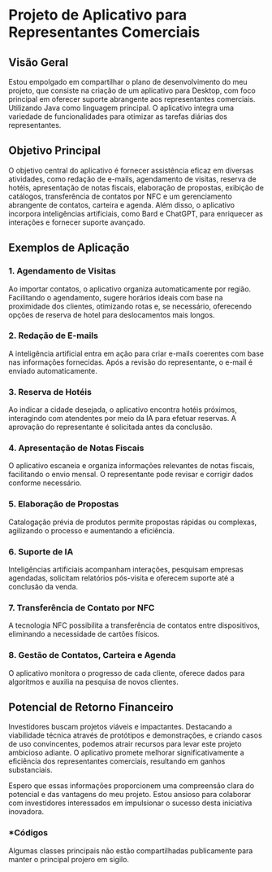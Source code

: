 # Projeto de Aplicativo para Representantes Comerciais

## Visão Geral

Estou empolgado em compartilhar o plano de desenvolvimento do meu projeto, que consiste na criação de um aplicativo para Desktop, com foco principal em oferecer suporte abrangente aos representantes comerciais. Utilizando Java como linguagem principal. O aplicativo integra uma variedade de funcionalidades para otimizar as tarefas diárias dos representantes.

## Objetivo Principal

O objetivo central do aplicativo é fornecer assistência eficaz em diversas atividades, como redação de e-mails, agendamento de visitas, reserva de hotéis, apresentação de notas fiscais, elaboração de propostas, exibição de catálogos, transferência de contatos por NFC e um gerenciamento abrangente de contatos, carteira e agenda. Além disso, o aplicativo incorpora inteligências artificiais, como Bard e ChatGPT, para enriquecer as interações e fornecer suporte avançado.

## Exemplos de Aplicação

### 1. Agendamento de Visitas

Ao importar contatos, o aplicativo organiza automaticamente por região. Facilitando o agendamento, sugere horários ideais com base na proximidade dos clientes, otimizando rotas e, se necessário, oferecendo opções de reserva de hotel para deslocamentos mais longos.

### 2. Redação de E-mails

A inteligência artificial entra em ação para criar e-mails coerentes com base nas informações fornecidas. Após a revisão do representante, o e-mail é enviado automaticamente.

### 3. Reserva de Hotéis

Ao indicar a cidade desejada, o aplicativo encontra hotéis próximos, interagindo com atendentes por meio da IA para efetuar reservas. A aprovação do representante é solicitada antes da conclusão.

### 4. Apresentação de Notas Fiscais

O aplicativo escaneia e organiza informações relevantes de notas fiscais, facilitando o envio mensal. O representante pode revisar e corrigir dados conforme necessário.

### 5. Elaboração de Propostas

Catalogação prévia de produtos permite propostas rápidas ou complexas, agilizando o processo e aumentando a eficiência.

### 6. Suporte de IA

Inteligências artificiais acompanham interações, pesquisam empresas agendadas, solicitam relatórios pós-visita e oferecem suporte até a conclusão da venda.

### 7. Transferência de Contato por NFC

A tecnologia NFC possibilita a transferência de contatos entre dispositivos, eliminando a necessidade de cartões físicos.

### 8. Gestão de Contatos, Carteira e Agenda

O aplicativo monitora o progresso de cada cliente, oferece dados para algoritmos e auxilia na pesquisa de novos clientes.

## Potencial de Retorno Financeiro

Investidores buscam projetos viáveis e impactantes. Destacando a viabilidade técnica através de protótipos e demonstrações, e criando casos de uso convincentes, podemos atrair recursos para levar este projeto ambicioso adiante. O aplicativo promete melhorar significativamente a eficiência dos representantes comerciais, resultando em ganhos substanciais.

Espero que essas informações proporcionem uma compreensão clara do potencial e das vantagens do meu projeto. Estou ansioso para colaborar com investidores interessados em impulsionar o sucesso desta iniciativa inovadora.

### *Códigos

Algumas classes principais não estão compartilhadas publicamente para manter o principal projero em sigilo.
